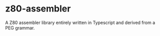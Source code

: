 # z80-assembler

A Z80 assembler library entirely written in Typescript and derived from a PEG grammar.
